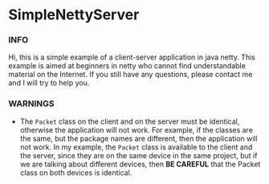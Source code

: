 # SimpleNettyServer
### INFO 

Hi, this is a simple example of a client-server application in java netty. This example is aimed at beginners in netty who cannot find understandable material on the Internet. If you still have any questions, please contact me and I will try to help you.

### WARNINGS 
- The  `Packet` class on the client and on the server must be identical, otherwise the application will not work. For example, if the classes are the same, but the package names are different, then the application will not work. In my example, the `Packet` class is available to the client and the server, since they are on the same device in the same project, but if we are talking about different devices, then **BE CAREFUL** that the Packet class on both devices is identical.
